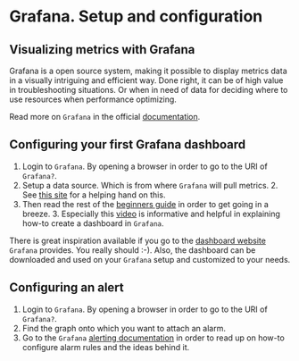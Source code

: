 # Grafana. Setup and configuration

## Visualizing metrics with Grafana

Grafana is a open source system, making it possible to display metrics data in a visually intriguing and efficient way. Done right, it can be of high value in troubleshooting situations. Or when in need of data for deciding where to use resources when performance optimizing.

Read more on `Grafana` in the official [documentation](http://docs.grafana.org/).

## Configuring your first Grafana dashboard

1. Login to `Grafana`. By opening a browser in order to go to the URI of `Grafana?`.
2. Setup a data source. Which is from where `Grafana` will pull metrics.
    2. See [this site](http://docs.grafana.org/guides/getting_started/#how-to-add-a-data-source) for a helping hand on this.
3. Then read the rest of the [beginners guide](http://docs.grafana.org/guides/getting_started/#beginner-guides) in order to get going in a breeze.
    3. Especially this [video](https://www.youtube.com/watch?v=sKNZMtoSHN4) is informative and helpful in explaining how-to create a dashboard in `Grafana`.

There is great inspiration available if you go to the [dashboard website](https://grafana.com/dashboards) `Grafana` provides. You really should :-). Also, the dashboard can be downloaded and used on your `Grafana` setup and customized to your needs.

## Configuring an alert

1. Login to `Grafana`. By opening a browser in order to go to the URI of `Grafana?`.
2. Find the graph onto which you want to attach an alarm.
3. Go to the `Grafana` [alerting documentation](http://docs.grafana.org/alerting/rules/) in order to read up on how-to configure alarm rules and the ideas behind it.